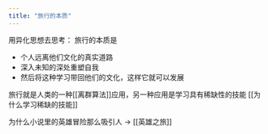 ```yaml
---
title: "旅行的本质"
---
```

用异化思想去思考：
旅行的本质是
-   个人远离他们文化的真实道路
-   深入未知的深处重塑自我
-   然后将这种学习带回他们的文化，这样它就可以发展

旅行就是人类的一种[[离群算法]]应用，另一种应用是学习具有稀缺性的技能 [[为什么学习稀缺的技能]]

为什么小说里的英雄冒险那么吸引人 -> [[英雄之旅]] 